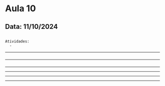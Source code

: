 # Aula 10
## Data: 11/10/2024

## 

```
Atividades:
  - 
```

----------------------------------------------------------------------------------------------------------------------------------------------------------------------------------------------------------------
###  

----------------------------------------------------------------------------------------------------------------------------------------------------------------------------------------------------------------
### 

----------------------------------------------------------------------------------------------------------------------------------------------------------------------------------------------------------------

----------------------------------------------------------------------------------------------------------------------------------------------------------------------------------------------------------------

----------------------------------------------------------------------------------------------------------------------------------------------------------------------------------------------------------------

----------------------------------------------------------------------------------------------------------------------------------------------------------------------------------------------------------------
